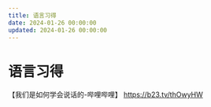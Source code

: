 ```yaml
---
title: 语言习得
date: 2024-01-26 00:00:00
updated: 2024-01-26 00:00:00
---
```


# 语言习得

【我们是如何学会说话的-哔哩哔哩】 https://b23.tv/thOwyHW
